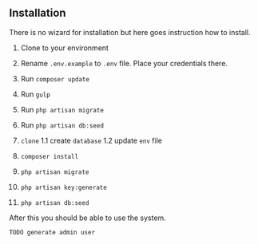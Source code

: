 ## Installation

There is no wizard for installation but here goes instruction how to install.
1. Clone to your environment
2. Rename `.env.example` to `.env` file. Place your credentials there.
3. Run `composer update`
4. Run `gulp`
5. Run `php artisan migrate`
6. Run `php artisan db:seed`

1. `clone`
1.1 create `database`
1.2 update `env` file
2. `composer install`
3. `php artisan migrate`
4. `php artisan key:generate`
5. `php artisan db:seed`

After this you should be able to use the system.

`TODO generate admin user`
